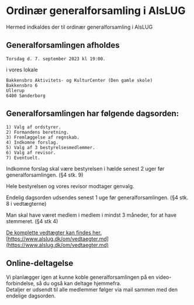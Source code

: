 # Ordinær generalforsamling i AlsLUG

Hermed indkaldes der til ordinær generalforsamling i AlsLUG

## Generalforsamlingen afholdes
    Torsdag d. 7. september 2023 kl 19:00.

i vores lokale

    Bakkensbro Aktivitets- og KulturCenter (Den gamle skole)
    Bakkensbro 6
    Ullerup
    6400 Sønderborg

## Generalforsamlingen har følgende dagsorden:

    1) Valg af ordstyrer.
    2) Formandens beretning.
    3) Fremlæggelse af regnskab.
    4) Indkomne forslag.
    5) Valg af 3 bestyrelsesmedlemmer.
    6) Valg af revisor.
    7) Eventuelt.

Indkomne forslag skal være bestyrelsen i hælde senest 2 uger før generalforsamlingen. (§4 stk. 9)

Hele bestyrelsen og vores revisor modtager genvalg.

Endelig dagsorden udsendes senest 1 uge før generalforsamlingen. (§4 stk. 8 i vedtægterne)

Man skal have været medlem i medlem i mindst 3 måneder, for at have stemmeret. (§4 stk 4)

[De komplette vedtægter kan findes her.](https://www.alslug.dk/om/vedtaegter.md)\
[https://www.alslug.dk/om/vedtaegter.md](https://www.alslug.dk/om/vedtaegter.md)

## Online-deltagelse
Vi planlægger igen at kunne koble generalforsamlingen på en video-forbindelse, så du også kan deltage hjemmefra.\
Detaljer er udsendt til alle medlemmer følger via mail sammen med den endelige dagsorden.
